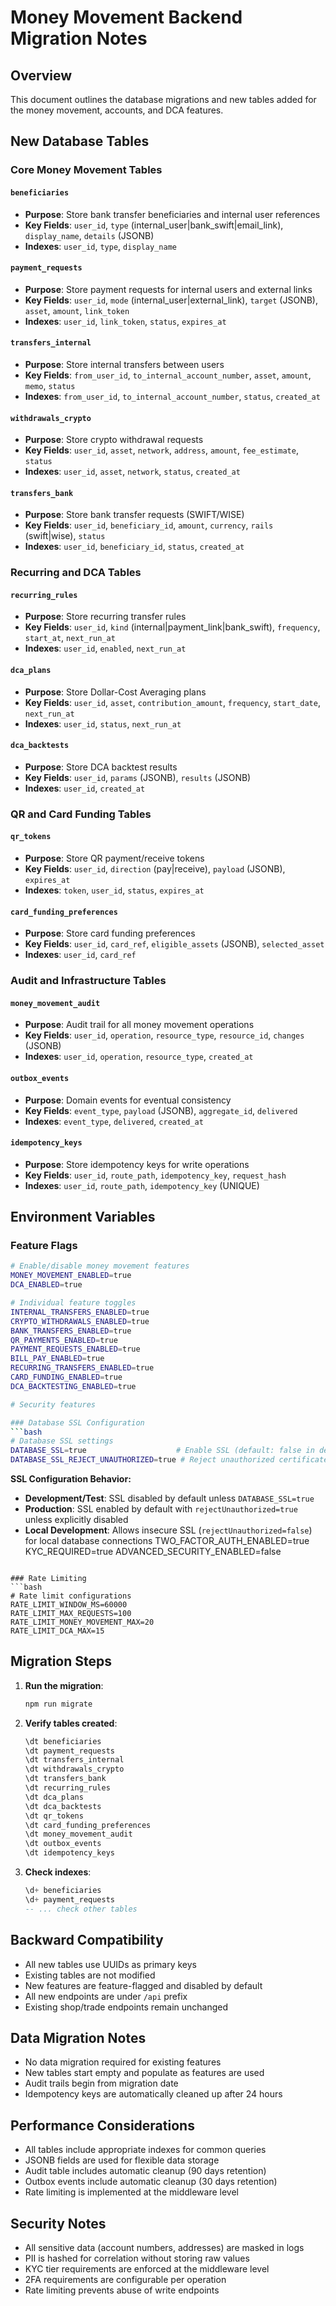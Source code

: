 # Money Movement Backend Migration Notes

## Overview

This document outlines the database migrations and new tables added for the money movement, accounts, and DCA features.

## New Database Tables

### Core Money Movement Tables

#### `beneficiaries`

- **Purpose**: Store bank transfer beneficiaries and internal user references
- **Key Fields**: `user_id`, `type` (internal_user|bank_swift|email_link), `display_name`, `details` (JSONB)
- **Indexes**: `user_id`, `type`, `display_name`

#### `payment_requests`

- **Purpose**: Store payment requests for internal users and external links
- **Key Fields**: `user_id`, `mode` (internal_user|external_link), `target` (JSONB), `asset`, `amount`, `link_token`
- **Indexes**: `user_id`, `link_token`, `status`, `expires_at`

#### `transfers_internal`

- **Purpose**: Store internal transfers between users
- **Key Fields**: `from_user_id`, `to_internal_account_number`, `asset`, `amount`, `memo`, `status`
- **Indexes**: `from_user_id`, `to_internal_account_number`, `status`, `created_at`

#### `withdrawals_crypto`

- **Purpose**: Store crypto withdrawal requests
- **Key Fields**: `user_id`, `asset`, `network`, `address`, `amount`, `fee_estimate`, `status`
- **Indexes**: `user_id`, `asset`, `network`, `status`, `created_at`

#### `transfers_bank`

- **Purpose**: Store bank transfer requests (SWIFT/WISE)
- **Key Fields**: `user_id`, `beneficiary_id`, `amount`, `currency`, `rails` (swift|wise), `status`
- **Indexes**: `user_id`, `beneficiary_id`, `status`, `created_at`

### Recurring and DCA Tables

#### `recurring_rules`

- **Purpose**: Store recurring transfer rules
- **Key Fields**: `user_id`, `kind` (internal|payment_link|bank_swift), `frequency`, `start_at`, `next_run_at`
- **Indexes**: `user_id`, `enabled`, `next_run_at`

#### `dca_plans`

- **Purpose**: Store Dollar-Cost Averaging plans
- **Key Fields**: `user_id`, `asset`, `contribution_amount`, `frequency`, `start_date`, `next_run_at`
- **Indexes**: `user_id`, `status`, `next_run_at`

#### `dca_backtests`

- **Purpose**: Store DCA backtest results
- **Key Fields**: `user_id`, `params` (JSONB), `results` (JSONB)
- **Indexes**: `user_id`, `created_at`

### QR and Card Funding Tables

#### `qr_tokens`

- **Purpose**: Store QR payment/receive tokens
- **Key Fields**: `user_id`, `direction` (pay|receive), `payload` (JSONB), `expires_at`
- **Indexes**: `token`, `user_id`, `status`, `expires_at`

#### `card_funding_preferences`

- **Purpose**: Store card funding preferences
- **Key Fields**: `user_id`, `card_ref`, `eligible_assets` (JSONB), `selected_asset`
- **Indexes**: `user_id`, `card_ref`

### Audit and Infrastructure Tables

#### `money_movement_audit`

- **Purpose**: Audit trail for all money movement operations
- **Key Fields**: `user_id`, `operation`, `resource_type`, `resource_id`, `changes` (JSONB)
- **Indexes**: `user_id`, `operation`, `resource_type`, `created_at`

#### `outbox_events`

- **Purpose**: Domain events for eventual consistency
- **Key Fields**: `event_type`, `payload` (JSONB), `aggregate_id`, `delivered`
- **Indexes**: `event_type`, `delivered`, `created_at`

#### `idempotency_keys`

- **Purpose**: Store idempotency keys for write operations
- **Key Fields**: `user_id`, `route_path`, `idempotency_key`, `request_hash`
- **Indexes**: `user_id`, `route_path`, `idempotency_key` (UNIQUE)

## Environment Variables

### Feature Flags

````bash
# Enable/disable money movement features
MONEY_MOVEMENT_ENABLED=true
DCA_ENABLED=true

# Individual feature toggles
INTERNAL_TRANSFERS_ENABLED=true
CRYPTO_WITHDRAWALS_ENABLED=true
BANK_TRANSFERS_ENABLED=true
QR_PAYMENTS_ENABLED=true
PAYMENT_REQUESTS_ENABLED=true
BILL_PAY_ENABLED=true
RECURRING_TRANSFERS_ENABLED=true
CARD_FUNDING_ENABLED=true
DCA_BACKTESTING_ENABLED=true

# Security features

### Database SSL Configuration
```bash
# Database SSL settings
DATABASE_SSL=true                    # Enable SSL (default: false in dev/test)
DATABASE_SSL_REJECT_UNAUTHORIZED=true # Reject unauthorized certificates (default: true in prod)
````

**SSL Configuration Behavior:**

- **Development/Test**: SSL disabled by default unless `DATABASE_SSL=true`
- **Production**: SSL enabled by default with `rejectUnauthorized=true` unless explicitly disabled
- **Local Development**: Allows insecure SSL (`rejectUnauthorized=false`) for local database connections
  TWO_FACTOR_AUTH_ENABLED=true
  KYC_REQUIRED=true
  ADVANCED_SECURITY_ENABLED=false

````

### Rate Limiting
```bash
# Rate limit configurations
RATE_LIMIT_WINDOW_MS=60000
RATE_LIMIT_MAX_REQUESTS=100
RATE_LIMIT_MONEY_MOVEMENT_MAX=20
RATE_LIMIT_DCA_MAX=15
````

## Migration Steps

1. **Run the migration**:

   ```bash
   npm run migrate
   ```

2. **Verify tables created**:

   ```sql
   \dt beneficiaries
   \dt payment_requests
   \dt transfers_internal
   \dt withdrawals_crypto
   \dt transfers_bank
   \dt recurring_rules
   \dt dca_plans
   \dt dca_backtests
   \dt qr_tokens
   \dt card_funding_preferences
   \dt money_movement_audit
   \dt outbox_events
   \dt idempotency_keys
   ```

3. **Check indexes**:
   ```sql
   \d+ beneficiaries
   \d+ payment_requests
   -- ... check other tables
   ```

## Backward Compatibility

- All new tables use UUIDs as primary keys
- Existing tables are not modified
- New features are feature-flagged and disabled by default
- All new endpoints are under `/api` prefix
- Existing shop/trade endpoints remain unchanged

## Data Migration Notes

- No data migration required for existing features
- New tables start empty and populate as features are used
- Audit trails begin from migration date
- Idempotency keys are automatically cleaned up after 24 hours

## Performance Considerations

- All tables include appropriate indexes for common queries
- JSONB fields are used for flexible data storage
- Audit table includes automatic cleanup (90 days retention)
- Outbox events include automatic cleanup (30 days retention)
- Rate limiting is implemented at the middleware level

## Security Notes

- All sensitive data (account numbers, addresses) are masked in logs
- PII is hashed for correlation without storing raw values
- KYC tier requirements are enforced at the middleware level
- 2FA requirements are configurable per operation
- Rate limiting prevents abuse of write endpoints
